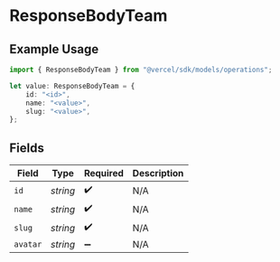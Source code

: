 # ResponseBodyTeam

## Example Usage

```typescript
import { ResponseBodyTeam } from "@vercel/sdk/models/operations";

let value: ResponseBodyTeam = {
    id: "<id>",
    name: "<value>",
    slug: "<value>",
};
```

## Fields

| Field              | Type               | Required           | Description        |
| ------------------ | ------------------ | ------------------ | ------------------ |
| `id`               | *string*           | :heavy_check_mark: | N/A                |
| `name`             | *string*           | :heavy_check_mark: | N/A                |
| `slug`             | *string*           | :heavy_check_mark: | N/A                |
| `avatar`           | *string*           | :heavy_minus_sign: | N/A                |
